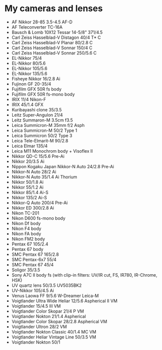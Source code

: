 # My cameras and lenses

- AF Nikkor 28-85 3.5-4.5 AF-D
- AF Teleconverter TC-16A
- Bausch & Lomb 10X12 Tessar 14-5/8" 371/4.5
- Carl Zeiss Hasselblad-V Distagon 40/4 T* C
- Carl Zeiss Hasselblad-V Planar 80/2.8 C
- Carl Zeiss Hasselblad-V Sonnar 150/4 C
- Carl Zeiss Hasselblad-V Sonnar 250/5.6 C
- EL-Nikkor 75/4
- EL-Nikkor 80/5.6
- EL-Nikkor 105/5.6
- EL-Nikkor 135/5.6
- Fisheye Nikkor 16/2.8 Ai
- Fujinon GF 20-35/4
- Fujifilm GFX 50R fs body
- Fujifilm GFX 50R fs-mono body
- IRIX 11/4 Nikon-F
- IRIX 45/1.4 GFX
- Kuribayashi clone 35/3.5
- Leitz Super-Angulon 21/4
- Leitz Summaron-M 3.5cm f3.5
- Leica Summicron-M 35mm f/2 Asph
- Leica Summicron-M 50/2 Type 1
- Leica Summicron 50/2 Type 3
- Leica Tele-Elmarit-M 90/2.8
- Leica Elmar 135/4
- Leica M11 Monochrom body + Visoflex II
- Nikkor QD-C 15/5.6 Pre-Ai
- Nikkor 20/3.5 Ai
- Nippon Kogaku Japan Nikkor-N Auto 24/2.8 Pre-Ai
- Nikkor-N Auto 28/2 Ai
- Nikkor-N Auto 35/1.4 Ai Thorium
- Nikkor 50/1.8 Ai
- Nikkor 55/1.2 Ai
- Nikkor 85/1.4 Ai-S
- Nikkor 135/2 Ai-S
- Nikkor-Q Auto 200/4 Pre-Ai
- Nikkor ED 300/2.8 Ai
- Nikon TC-201
- Nikon D600 fs-mono body
- Nikon Df body
- Nikon F4 body
- Nikon FA body
- Nikon FM2 body
- Pentax 67 105/2.4
- Pentax 67 body
- SMC Pentax 67 165/2.8
- SMC Pentax-6x7 55/4
- SMC Pentax 67 45/4
- Soligor 35/3.5
- Sony A7C II body fs (with clip-in filters: UV/IR cut, FS, IR780, IR-Chrome, HSK)
- UV quartz lens 50/3.5 UV5035BK2
- UV-Nikkor 105/4.5 Ai
- Venus Laowa FF 9/5.6 W-Dreamer Leica-M
- Voigtlander Ultra Wide Heliar 12/5.6 Aspherical II VM
- Voigtlander 15/4.5 III VM
- Voigtlander Color Skopar 21/4 P VM
- Voigtlander Nokton 21/1.4 Aspherical
- Voigtlander Color Skopar 28/2.8 Aspherical VM
- Voigtlander Ultron 28/2 VM
- Voigtlander Nokton Classic 40/1.4 MC VM
- Voigtlander Heliar Vintage Line 50/3.5 VM
- Voigtlander Nokton 50/1
